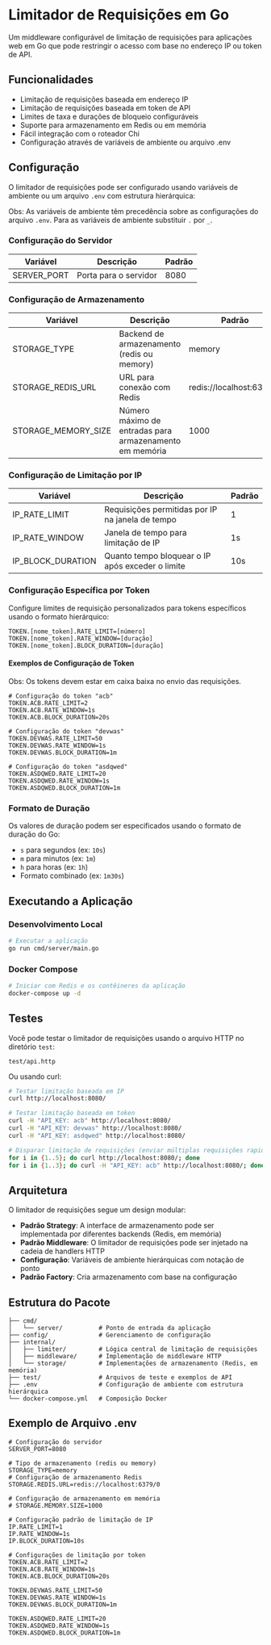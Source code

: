 # Limitador de Requisições em Go

Um middleware configurável de limitação de requisições para aplicações web em Go que pode restringir o acesso com base no endereço IP ou token de API.

## Funcionalidades

- Limitação de requisições baseada em endereço IP
- Limitação de requisições baseada em token de API
- Limites de taxa e durações de bloqueio configuráveis
- Suporte para armazenamento em Redis ou em memória
- Fácil integração com o roteador Chi
- Configuração através de variáveis de ambiente ou arquivo .env

## Configuração

O limitador de requisições pode ser configurado usando variáveis de ambiente ou um arquivo `.env` com estrutura hierárquica:

Obs: As variáveis de ambiente têm precedência sobre as configurações do arquivo `.env`. Para as variáveis de ambiente substituir `.` por `_`.

### Configuração do Servidor

| Variável | Descrição | Padrão |
|----------|-------------|---------|
| SERVER_PORT | Porta para o servidor | 8080 |

### Configuração de Armazenamento

| Variável | Descrição | Padrão |
|----------|-------------|---------|
| STORAGE_TYPE | Backend de armazenamento (redis ou memory) | memory |
| STORAGE_REDIS_URL | URL para conexão com Redis | redis://localhost:6379/0 |
| STORAGE_MEMORY_SIZE | Número máximo de entradas para armazenamento em memória | 1000 |

### Configuração de Limitação por IP

| Variável | Descrição | Padrão |
|----------|-------------|---------|
| IP_RATE_LIMIT | Requisições permitidas por IP na janela de tempo | 1 |
| IP_RATE_WINDOW | Janela de tempo para limitação de IP | 1s |
| IP_BLOCK_DURATION | Quanto tempo bloquear o IP após exceder o limite | 10s |

### Configuração Específica por Token

Configure limites de requisição personalizados para tokens específicos usando o formato hierárquico:

```
TOKEN.[nome_token].RATE_LIMIT=[número]
TOKEN.[nome_token].RATE_WINDOW=[duração]
TOKEN.[nome_token].BLOCK_DURATION=[duração]
```

#### Exemplos de Configuração de Token

Obs: Os tokens devem estar em caixa baixa no envio das requisições.

```env
# Configuração do token "acb"
TOKEN.ACB.RATE_LIMIT=2
TOKEN.ACB.RATE_WINDOW=1s
TOKEN.ACB.BLOCK_DURATION=20s

# Configuração do token "devwas"
TOKEN.DEVWAS.RATE_LIMIT=50
TOKEN.DEVWAS.RATE_WINDOW=1s
TOKEN.DEVWAS.BLOCK_DURATION=1m

# Configuração do token "asdqwed"
TOKEN.ASDQWED.RATE_LIMIT=20
TOKEN.ASDQWED.RATE_WINDOW=1s
TOKEN.ASDQWED.BLOCK_DURATION=1m
```

### Formato de Duração

Os valores de duração podem ser especificados usando o formato de duração do Go:
- `s` para segundos (ex: `10s`)
- `m` para minutos (ex: `1m`)
- `h` para horas (ex: `1h`)
- Formato combinado (ex: `1m30s`)

## Executando a Aplicação

### Desenvolvimento Local

```bash
# Executar a aplicação
go run cmd/server/main.go
```

### Docker Compose

```bash
# Iniciar com Redis e os contêineres da aplicação
docker-compose up -d
```

## Testes

Você pode testar o limitador de requisições usando o arquivo HTTP no diretório `test`:

```
test/api.http
```

Ou usando curl:

```bash
# Testar limitação baseada em IP
curl http://localhost:8080/

# Testar limitação baseada em token
curl -H "API_KEY: acb" http://localhost:8080/
curl -H "API_KEY: devwas" http://localhost:8080/
curl -H "API_KEY: asdqwed" http://localhost:8080/

# Disparar limitação de requisições (enviar múltiplas requisições rapidamente)
for i in {1..5}; do curl http://localhost:8080/; done
for i in {1..3}; do curl -H "API_KEY: acb" http://localhost:8080/; done
```

## Arquitetura

O limitador de requisições segue um design modular:

- **Padrão Strategy**: A interface de armazenamento pode ser implementada por diferentes backends (Redis, em memória)
- **Padrão Middleware**: O limitador de requisições pode ser injetado na cadeia de handlers HTTP
- **Configuração**: Variáveis de ambiente hierárquicas com notação de ponto
- **Padrão Factory**: Cria armazenamento com base na configuração

## Estrutura do Pacote

```
├── cmd/
│   └── server/          # Ponto de entrada da aplicação
├── config/              # Gerenciamento de configuração
├── internal/
│   ├── limiter/         # Lógica central de limitação de requisições
│   ├── middleware/      # Implementação de middleware HTTP
│   └── storage/         # Implementações de armazenamento (Redis, em memória)
├── test/                # Arquivos de teste e exemplos de API
├── .env                 # Configuração de ambiente com estrutura hierárquica
└── docker-compose.yml   # Composição Docker
```

## Exemplo de Arquivo .env

```env
# Configuração do servidor
SERVER_PORT=8080

# Tipo de armazenamento (redis ou memory)
STORAGE_TYPE=memory
# Configuração de armazenamento Redis
STORAGE.REDIS.URL=redis://localhost:6379/0

# Configuração de armazenamento em memória
# STORAGE.MEMORY.SIZE=1000

# Configuração padrão de limitação de IP
IP.RATE_LIMIT=1
IP.RATE_WINDOW=1s
IP.BLOCK_DURATION=10s

# Configurações de limitação por token
TOKEN.ACB.RATE_LIMIT=2
TOKEN.ACB.RATE_WINDOW=1s
TOKEN.ACB.BLOCK_DURATION=20s

TOKEN.DEVWAS.RATE_LIMIT=50
TOKEN.DEVWAS.RATE_WINDOW=1s
TOKEN.DEVWAS.BLOCK_DURATION=1m

TOKEN.ASDQWED.RATE_LIMIT=20
TOKEN.ASDQWED.RATE_WINDOW=1s
TOKEN.ASDQWED.BLOCK_DURATION=1m
```
